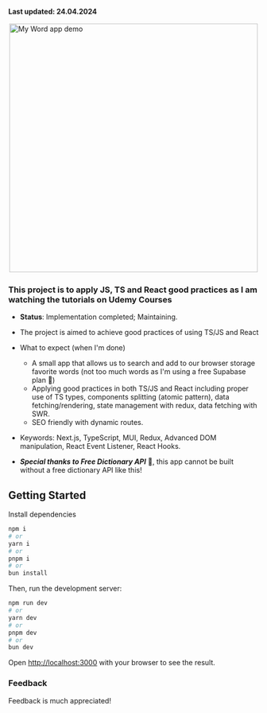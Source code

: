 **Last updated: 24.04.2024**

<a href="https://lnk.thucde.dev/img/3SThy6Fzw5" target="_blank" title="Click to view original">

<img src="https://lnk.thucde.dev/img/3SThy6Fzw5" alt="My Word app demo" height="500" style="border: 2px solid white;"/>
</a>

### This project is to apply JS, TS and React good practices as I am watching the tutorials on Udemy Courses

-   **Status**: Implementation completed; Maintaining.
-   The project is aimed to achieve good practices of using TS/JS and React
-   What to expect (when I'm done)

    -   A small app that allows us to search and add to our browser storage favorite words (not too much words as I'm using a free Supabase plan 🙂)
    -   Applying good practices in both TS/JS and React including proper use of TS types, components splitting (atomic pattern), data fetching/rendering, state management with redux, data fetching with SWR.
    -   SEO friendly with dynamic routes.

-   Keywords: Next.js, TypeScript, MUI, Redux, Advanced DOM manipulation, React Event Listener, React Hooks.
-   ***Special thanks to Free Dictionary API*** 📗, this app cannot be built without a free dictionary API like this!

## Getting Started

Install dependencies

```bash
npm i
# or
yarn i
# or
pnpm i
# or
bun install
```

Then, run the development server:

```bash
npm run dev
# or
yarn dev
# or
pnpm dev
# or
bun dev
```

Open [http://localhost:3000](http://localhost:3000) with your browser to see the result.

### Feedback
Feedback is much appreciated!